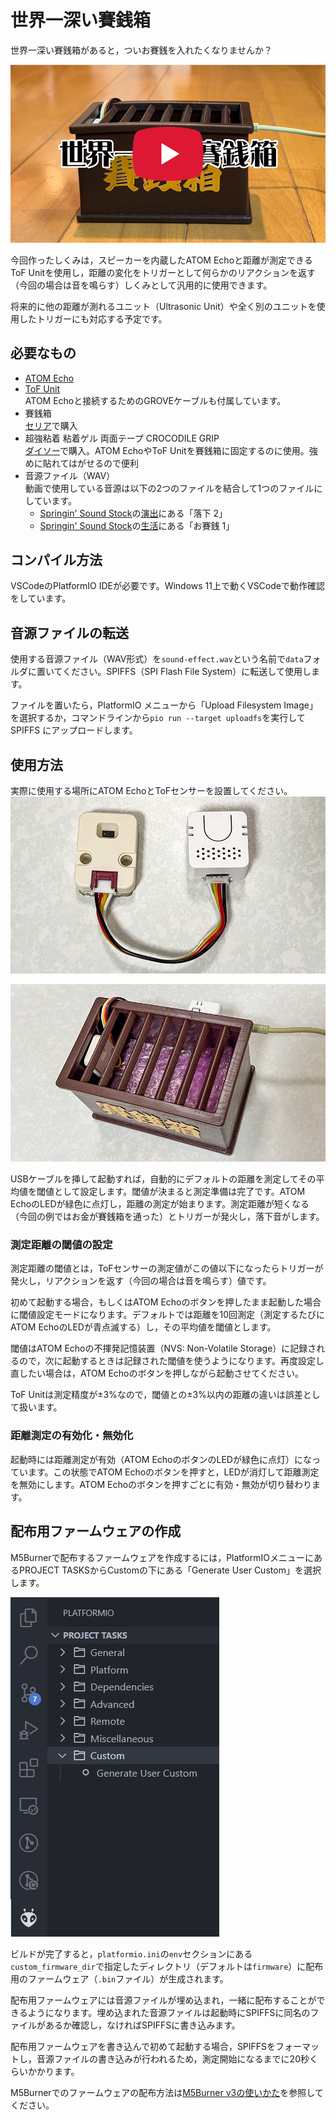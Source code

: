 # 世界一深い賽銭箱

世界一深い賽銭箱があると，ついお賽銭を入れたくなりませんか？

[![世界一深い賽銭箱](/images/the-deepest-offetory-box-youtube.png)](https://www.youtube.com/watch?v=967QOeop2Vo)

今回作ったしくみは，スピーカーを内蔵したATOM Echoと距離が測定できるToF Unitを使用し，距離の変化をトリガーとして何らかのリアクションを返す（今回の場合は音を鳴らす）しくみとして汎用的に使用できます。

将来的に他の距離が測れるユニット（Ultrasonic Unit）や全く別のユニットを使用したトリガーにも対応する予定です。

## 必要なもの

- [ATOM Echo](https://www.switch-science.com/products/6347)
- [ToF Unit](https://www.switch-science.com/products/5219)  
  ATOM Echoと接続するためのGROVEケーブルも付属しています。
- 賽銭箱  
  [セリア](https://www.seria-group.com/)で購入
- 超強粘着 粘着ゲル 両面テープ CROCODILE GRIP  
  [ダイソー](https://www.daiso-sangyo.co.jp/)で購入。ATOM EchoやToF Unitを賽銭箱に固定するのに使用。強めに貼れてはがせるので便利
- 音源ファイル（WAV）  
  動画で使用している音源は以下の2つのファイルを結合して1つのファイルにしています。  
  - [Springin' Sound Stock](https://www.springin.org/sound-stock/)の[演出](https://www.springin.org/sound-stock/category/staging/)にある「落下 2」
  - [Springin' Sound Stock](https://www.springin.org/sound-stock/)の[生活](https://www.springin.org/sound-stock/subcategory/money/)にある「お賽銭 1」

## コンパイル方法

VSCodeのPlatformIO IDEが必要です。Windows 11上で動くVSCodeで動作確認をしています。

## 音源ファイルの転送

使用する音源ファイル（WAV形式）を`sound-effect.wav`という名前で`data`フォルダに置いてください。SPIFFS（SPI Flash File System）に転送して使用します。

ファイルを置いたら，PlatformIO メニューから「Upload Filesystem Image」を選択するか，コマンドラインから`pio run --target uploadfs`を実行してSPIFFS にアップロードします。

## 使用方法

実際に使用する場所にATOM EchoとToFセンサーを設置してください。
![接続例](/images/assembled-image.png)

![設置例](/images/installed-image.png)

USBケーブルを挿して起動すれば，自動的にデフォルトの距離を測定してその平均値を閾値として設定します。閾値が決まると測定準備は完了です。ATOM EchoのLEDが緑色に点灯し，距離の測定が始まります。測定距離が短くなる（今回の例ではお金が賽銭箱を通った）とトリガーが発火し，落下音がします。

### 測定距離の閾値の設定

測定距離の閾値とは，ToFセンサーの測定値がこの値以下になったらトリガーが発火し，リアクションを返す（今回の場合は音を鳴らす）値です。

初めて起動する場合，もしくはATOM Echoのボタンを押したまま起動した場合に閾値設定モードになります。デフォルトでは距離を10回測定（測定するたびにATOM EchoのLEDが青点滅する）し，その平均値を閾値とします。

閾値はATOM Echoの不揮発記憶装置（NVS: Non-Volatile Storage）に記録されるので，次に起動するときは記録された閾値を使うようになります。再度設定し直したい場合は，ATOM Echoのボタンを押しながら起動させてください。

ToF Unitは測定精度が±3%なので，閾値との±3%以内の距離の違いは誤差として扱います。

### 距離測定の有効化・無効化

起動時には距離測定が有効（ATOM EchoのボタンのLEDが緑色に点灯）になっています。この状態でATOM Echoのボタンを押すと，LEDが消灯して距離測定を無効にします。ATOM Echoのボタンを押すごとに有効・無効が切り替わります。

## 配布用ファームウェアの作成

M5Burnerで配布するファームウェアを作成するには，PlatformIOメニューにあるPROJECT TASKSからCustomの下にある「Generate User Custom」を選択します。

![Generate User Customの選択](/images/generate-user-custom.png)

ビルドが完了すると，`platformio.ini`の`env`セクションにある`custom_firmware_dir`で指定したディレクトリ（デフォルトは`firmware`）に配布用のファームウェア（`.bin`ファイル）が生成されます。

配布用ファームウェアには音源ファイルが埋め込まれ，一緒に配布することができるようになります。埋め込まれた音源ファイルは起動時にSPIFFSに同名のファイルがあるか確認し，なければSPIFFSに書き込みます。

配布用ファームウェアを書き込んで初めて起動する場合，SPIFFSをフォーマットし，音源ファイルの書き込みが行われるため，測定開始になるまでに20秒くらいかかります。

M5Burnerでのファームウェアの配布方法は[M5Burner v3の使いかた](https://zenn.dev/saitotetsuya/articles/m5stack_m5burner_v3)を参照してください。
